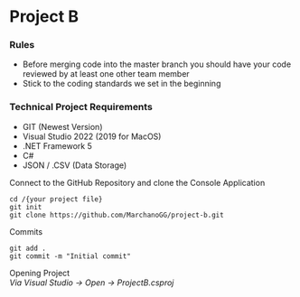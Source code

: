 # Project B


### Rules
* Before merging code into the master branch you should have your code reviewed by at least one other team member
* Stick to the coding standards we set in the beginning


### Technical Project Requirements 
* GIT (Newest Version)
* Visual Studio 2022 (2019 for MacOS)
* .NET Framework 5
* C#
* JSON / .CSV (Data Storage)

Connect to the GitHub Repository and clone the Console Application
```
cd /{your project file}
git init
git clone https://github.com/MarchanoGG/project-b.git
```

Commits
```
git add .
git commit -m "Initial commit"
```

Opening Project<br>
*Via Visual Studio -> Open -> ProjectB.csproj*


